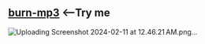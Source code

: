 ## <a href="https://burnmp3.vercel.app">burn-mp3</a>&nbsp;<--Try me
![Uploading Screenshot 2024-02-11 at 12.46.21 AM.png…]()

